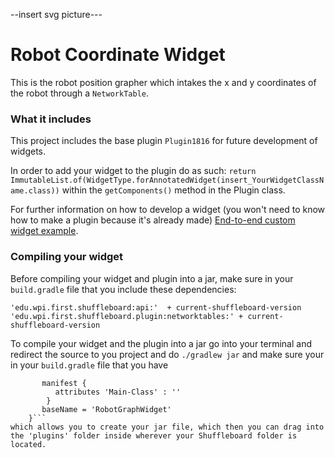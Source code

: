 --insert svg picture---

# Robot Coordinate Widget 

This is the robot position grapher which intakes the x and y coordinates of 
the robot through a `NetworkTable`. 


### What it includes

This project includes the base plugin `Plugin1816` for future development of widgets. 

In order to add your widget to the plugin do as such:
`return ImmutableList.of(WidgetType.forAnnotatedWidget(insert_YourWidgetClassName.class))`
within the `getComponents()` method in the Plugin class.

For further information on how to develop a widget (you won't need to know how to make a plugin because it's already made)
[End-to-end custom widget example](https://github.com/wpilibsuite/shuffleboard/wiki/End-to-end-custom-data---widget-example).

### Compiling your widget

Before compiling your widget and plugin into a jar, make sure in your `build.gradle` file that you include these dependencies:

`'edu.wpi.first.shuffleboard:api:'  + current-shuffleboard-version
 'edu.wpi.first.shuffleboard.plugin:networktables:' + current-shuffleboard-version` 

To compile your widget and the plugin into a jar go into your terminal and redirect the source
to you project and do `./gradlew jar` and make sure your in your `build.gradle` file
that you have 
``` jar {
       manifest {
          attributes 'Main-Class' : ''
        }
       baseName = 'RobotGraphWidget'
    }``` 
which allows you to create your jar file, which then you can drag into the 'plugins' folder inside wherever your Shuffleboard folder is located.


